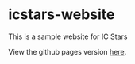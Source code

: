 # icstars-website

This is a sample website for IC Stars

View the github pages version [here](https://mcsnolte.github.io/icstars-website/).
